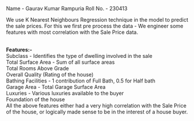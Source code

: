 Name - Gaurav Kumar Rampuria
Roll No. - 230413

We use K Nearest Neighbours Regression technique in the model to predict the sale prices. For this we first pre process the data - We engineer some features with most correlation with the Sale Price data.

<br>**Features:-** 
<br>Subclass - Identifies the type of dwelling involved in the sale
<br>Total Surface Area - Sum of all surface areas
<br>Total Rooms Above Grade
<br>Overall Quality (Rating of the house)
<br>Bathing Facilities - 1 contribution of Full Bath, 0.5 for Half bath
<br>Garage Area - Total Garage Surface Area
<br>Luxuries - Various luxuries available to the buyer
<br>Foundation of the house
<br>All the above features either had a very high correlation with the Sale Price of the house, or logically made sense to be in the interest of a house buyer.
